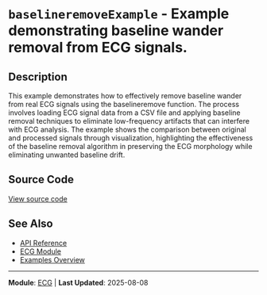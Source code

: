 # `baselineremoveExample` - Example demonstrating baseline wander removal from ECG signals.

## Description

This example demonstrates how to effectively remove baseline wander from real ECG signals using the baselineremove function. The process involves loading ECG signal data from a CSV file and applying baseline removal techniques to eliminate low-frequency artifacts that can interfere with ECG analysis. The example shows the comparison between original and processed signals through visualization, highlighting the effectiveness of the baseline removal algorithm in preserving the ECG morphology while eliminating unwanted baseline drift.

## Source Code

[View source code](https://github.com/BSICoS/biosigmat/tree/main/examples/ecg/baselineremoveExample.m)

## See Also

- [API Reference](../api/README.md)
- [ECG Module](../api/ecg/README.md)
- [Examples Overview](README.md)

---

**Module**: [ECG](../api/ecg/README.md) | **Last Updated**: 2025-08-08
